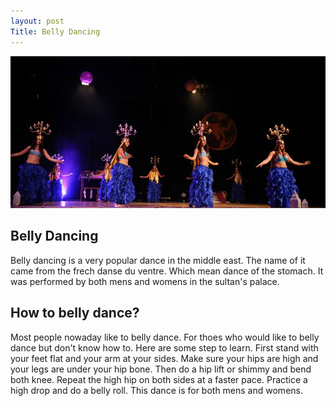 ```yaml
---
layout: post
Title: Belly Dancing 
--- 
```

 ![bellydance](/images/SHAMADAN.jpg)
## Belly Dancing 

Belly dancing is a very popular dance in the middle east. The name of it came from the frech danse du ventre. Which mean dance of the stomach. It was performed by both mens and womens in the sultan's palace. 

## How to belly dance?
Most people nowaday like to belly dance. For thoes who would like to belly dance but don't know how to. Here are some step to learn. First stand with your feet flat and your arm at your sides. Make sure your hips are high and your legs are under your hip bone. Then do a hip lift or shimmy and bend both knee. Repeat the high hip on both sides at a faster pace. Practice a high drop and do a belly roll. This dance is for both mens and womens. 

